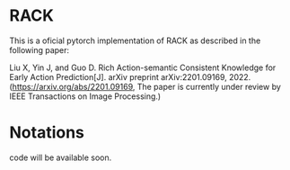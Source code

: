 # RACK
This is a oficial pytorch implementation of RACK as described in the following paper:


Liu X, Yin J, and Guo D. Rich Action-semantic Consistent Knowledge for Early Action Prediction[J]. arXiv preprint arXiv:2201.09169, 2022. 
(https://arxiv.org/abs/2201.09169, The paper is currently under review by IEEE Transactions on Image Processing.)
# Notations
code will be available soon.

